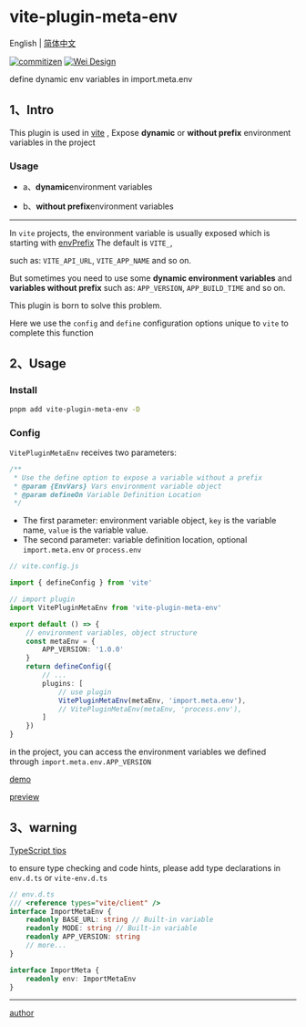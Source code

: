 # vite-plugin-meta-env

English | [简体中文](https://github.com/wei-design/vite-plugin-meta-env/readme.zh-CN.md)

[![commitizen](https://img.shields.io/badge/commitizen-friendly-brightgreen.svg)](http://commitizen.github.io/cz-cli)
[![Wei Design](https://img.shields.io/npm/v/vite-plugin-meta-env.svg?style=flat-square)](https://www.npmjs.org/package/vite-plugin-meta-env)

define dynamic env variables in import.meta.env

## 1、Intro

This plugin is used in [vite](https://cn.vitejs.dev/) , Expose **dynamic** or **without prefix** environment variables in the project

### Usage

- a、**dynamic**environment variables

- b、**without prefix**environment variables

---

In `vite` projects, the environment variable is usually exposed which is starting with [envPrefix](https://cn.vitejs.dev/config/shared-options.html#envprefix) The default is `VITE_`,

such as: `VITE_API_URL`, `VITE_APP_NAME` and so on.

But sometimes you need to use some **dynamic environment variables** and **variables without prefix** such as: `APP_VERSION`, `APP_BUILD_TIME` and so on.

This plugin is born to solve this problem.

Here we use the `config` and `define` configuration options unique to `vite` to complete this function

## 2、Usage

### Install

```bash
pnpm add vite-plugin-meta-env -D
```

### Config

`VitePluginMetaEnv` receives two parameters:

```ts
/**
 * Use the define option to expose a variable without a prefix
 * @param {EnvVars} Vars environment variable object
 * @param defineOn Variable Definition Location
 */
```

- The first parameter: environment variable object, `key` is the variable name, `value` is the variable value.
- The second parameter: variable definition location, optional `import.meta.env` or `process.env`

```ts
// vite.config.js

import { defineConfig } from 'vite'

// import plugin
import VitePluginMetaEnv from 'vite-plugin-meta-env'

export default () => {
    // environment variables, object structure
    const metaEnv = {
        APP_VERSION: '1.0.0'
    }
    return defineConfig({
        // ...
        plugins: [
            // use plugin
            VitePluginMetaEnv(metaEnv, 'import.meta.env'),
            // VitePluginMetaEnv(metaEnv, 'process.env'),
        ]
    })
}
```

in the project, you can access the environment variables we defined through `import.meta.env.APP_VERSION`

[demo](https://github.com/wforguo/vue3-quick-start/blob/master/vite.config.ts)

[preview](https://wforguo.github.io/vue3-quick-start/)

## 3、warning

[TypeScript tips](https://cn.vitejs.dev/guide/env-and-mode.html#intellisense)

to ensure type checking and code hints, please add type declarations in `env.d.ts` or `vite-env.d.ts`

```ts
// env.d.ts
/// <reference types="vite/client" />
interface ImportMetaEnv {
    readonly BASE_URL: string // Built-in variable
    readonly MODE: string // Built-in variable
    readonly APP_VERSION: string
    // more...
}

interface ImportMeta {
    readonly env: ImportMetaEnv
}
```

---

[author](https://github.com/wforguo)
